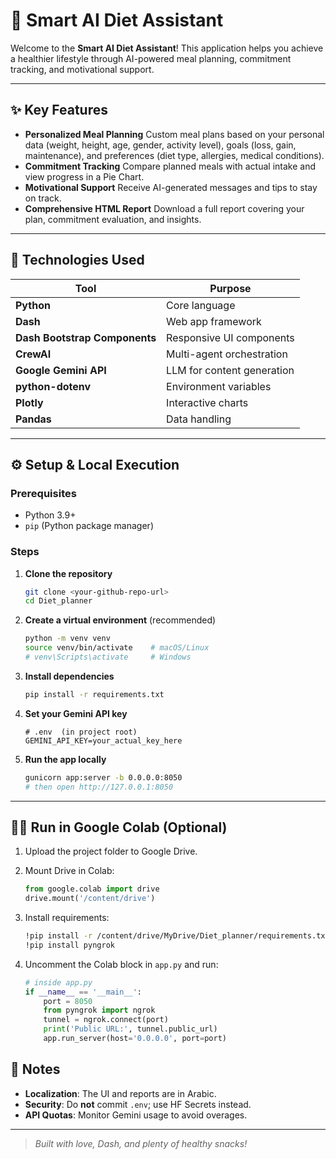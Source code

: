 # 🥗 Smart AI Diet Assistant

Welcome to the **Smart AI Diet Assistant**!
This application helps you achieve a healthier lifestyle through AI-powered meal planning, commitment tracking, and motivational support.

---

## ✨ Key Features

* **Personalized Meal Planning**
  Custom meal plans based on your personal data (weight, height, age, gender, activity level), goals (loss, gain, maintenance), and preferences (diet type, allergies, medical conditions).
* **Commitment Tracking**
  Compare planned meals with actual intake and view progress in a Pie Chart.
* **Motivational Support**
  Receive AI-generated messages and tips to stay on track.
* **Comprehensive HTML Report**
  Download a full report covering your plan, commitment evaluation, and insights.

---

## 🚀 Technologies Used

| Tool                          | Purpose                    |
| ----------------------------- | -------------------------- |
| **Python**                    | Core language              |
| **Dash**                      | Web app framework          |
| **Dash Bootstrap Components** | Responsive UI components   |
| **CrewAI**                    | Multi-agent orchestration  |
| **Google Gemini API**         | LLM for content generation |
| **python-dotenv**             | Environment variables      |
| **Plotly**                    | Interactive charts         |
| **Pandas**                    | Data handling              |

---

## ⚙️ Setup & Local Execution

### Prerequisites

* Python 3.9+
* `pip` (Python package manager)

### Steps

1. **Clone the repository**

   ```bash
   git clone <your-github-repo-url>
   cd Diet_planner
   ```
2. **Create a virtual environment** (recommended)

   ```bash
   python -m venv venv
   source venv/bin/activate    # macOS/Linux
   # venv\Scripts\activate     # Windows
   ```
3. **Install dependencies**

   ```bash
   pip install -r requirements.txt
   ```
4. **Set your Gemini API key**

   ```env
   # .env  (in project root)
   GEMINI_API_KEY=your_actual_key_here
   ```
5. **Run the app locally**

   ```bash
   gunicorn app:server -b 0.0.0.0:8050
   # then open http://127.0.0.1:8050
   ```

---

## 👩‍💻 Run in Google Colab (Optional)

1. Upload the project folder to Google Drive.
2. Mount Drive in Colab:

   ```python
   from google.colab import drive
   drive.mount('/content/drive')
   ```
3. Install requirements:

   ```bash
   !pip install -r /content/drive/MyDrive/Diet_planner/requirements.txt
   !pip install pyngrok
   ```
4. Uncomment the Colab block in `app.py` and run:

   ```python
   # inside app.py
   if __name__ == '__main__':
       port = 8050
       from pyngrok import ngrok
       tunnel = ngrok.connect(port)
       print('Public URL:', tunnel.public_url)
       app.run_server(host='0.0.0.0', port=port)
   ```

## 📝 Notes

* **Localization**: The UI and reports are in Arabic.
* **Security**: Do **not** commit `.env`; use HF Secrets instead.
* **API Quotas**: Monitor Gemini usage to avoid overages.

---

> *Built with love, Dash, and plenty of healthy snacks!*
